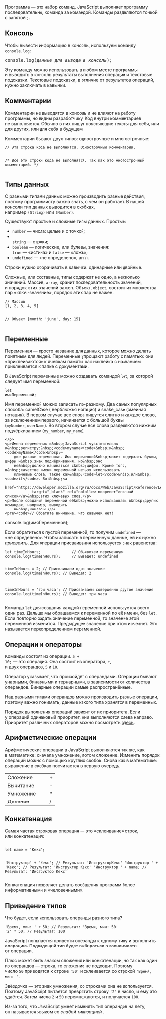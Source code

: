 <div class="course-theory__content-text"><p>Программа&nbsp;— это набор команд. JavaScript выполняет программу
    последовательно, команда за&nbsp;командой. Команды разделяются точкой с&nbsp;запятой <code>;</code>.</p>
    <h2>Консоль</h2>
    <p>Чтобы вывести информацию в&nbsp;консоль, используем команду <code class="nowrap">console.log</code>:</p>
    <pre>console.log(<i>данные для вывода в консоль</i>);</pre>
    <p>Эту команду можно использовать в&nbsp;любом месте программы и&nbsp;выводить в&nbsp;консоль результаты выполнения
        операций и&nbsp;текстовые подсказки. Текстовые подсказки, в&nbsp;отличие от&nbsp;результатов операций, нужно
        заключать в&nbsp;кавычки.</p>
    <h2>Комментарии</h2>
    <p>Комментарии не&nbsp;выводятся в&nbsp;консоль и&nbsp;не&nbsp;влияют на&nbsp;работу программы, но&nbsp;видны
        разработчику. Код внутри комментариев не&nbsp;выполняется. Обычно в&nbsp;них пишут поясняющие тексты для себя,
        или для других, или для себя в&nbsp;будущем.</p>
    <p>Комментарии бывают двух типов: однострочные и&nbsp;многострочные:</p>
    <pre><code>// Эта строка кода не выполнится. Однострочный комментарий.

/*
Все эти строки кода не выполнятся. Так как это многострочный комментарий.
*/</code></pre>
<h2>Типы данных</h2>
<p>С&nbsp;разными типами данных можно производить разные действия, поэтому
программисту важно знать, с&nbsp;чем он&nbsp;работает. В&nbsp;нашей консоли тип данных выводится в&nbsp;скобках,
например&nbsp;<code>(String)</code>&nbsp;или&nbsp;<code>(Number)</code>.</p>
<p>Существуют простые и&nbsp;сложные типы
данных. Простые:</p>
<ul>
<li><code>number</code>&nbsp;—&nbsp;числа: целые и&nbsp;с&nbsp;точкой;</li>
<li><code>
string</code>&nbsp;—&nbsp;строки;
</li>
<li><code>boolean</code>&nbsp;—&nbsp;логические, или булевы, значения: <code>
true</code>&nbsp;— «истина» и&nbsp;<code>false</code>&nbsp;— «ложь»;
</li>
<li><code>undefined</code>&nbsp;—
«не&nbsp;определено», англ.
</li>
</ul>
<p>Строки нужно оборачивать в&nbsp;кавычки: одинарные или двойные.</p>
<p>Сложные,
или составные, типы содержат не&nbsp;одно, а&nbsp;несколько значений. Массив,&nbsp;<code>array</code>, хранит
последовательность значений, и&nbsp;порядок этих значений важен. Объект,&nbsp;<code>object</code>, состоит
из&nbsp;множества пар «ключ-значение», порядок этих пар не&nbsp;важен.</p>
<pre><code>// Массив
[1, 2, 3, 4, 5]

// Объект {month: 'june', day: 15}</code></pre>
<h2>Переменные</h2>
<p>Переменная&nbsp;— просто название для данных,
которое можно делать понятным для людей. Переменные упрощают работу с&nbsp;памятью: они «приклеиваются» к&nbsp;ячейкам
памяти, как наклейка с&nbsp;названием приклеивается к&nbsp;папке с&nbsp;документами.</p>
<p>В&nbsp;JavaScript переменные
можно создавать командой&nbsp;<code>let</code>, за&nbsp;которой следует имя переменной:</p>
<pre><code>let
имяПеременной;</code></pre>
<p>Имя переменной можно записать по-разному. Два самых популярных способа: camelCase (
верблюжья нотация) и&nbsp;snake_case (змеиная нотация). В&nbsp;первом случае все слова пишутся слитно и&nbsp;каждое
слово, за&nbsp;исключением первого, начинается с&nbsp;большой буквы
(<code>myNumber</code>,&nbsp;<code>userName</code>).
Во&nbsp;втором случае все слова разделяются нижним подчёркиванием
(<code>my_number</code>,&nbsp;<code>my_name</code>).

    </p>
    <p>Имена переменных в&nbsp;JavaScript чувствительны к&nbsp;регистру:&nbsp;<code>myname</code>&nbsp;и&nbsp;<code>myName</code>&nbsp;—
        две разные переменные. Имя переменной&nbsp;может содержать буквы, цифры и&nbsp;знак подчёркивания, но&nbsp;оно
        не&nbsp;должно начинаться с&nbsp;цифры. Кроме того, в&nbsp;качестве имени переменной нельзя использовать
        ключевые слова, такие как&nbsp;<code>let</code>&nbsp;или&nbsp;<code>if</code>. Вот&nbsp;<a
                href="https://developer.mozilla.org/ru/docs/Web/JavaScript/Reference/Lexical_grammar#%D0%9A%D0%BB%D1%8E%D1%87%D0%B5%D0%B2%D1%8B%D0%B5_%D1%81%D0%BB%D0%BE%D0%B2%D0%B0"
                target="_blank" rel="nofollow noopener">полный список</a>&nbsp;этих ключевых слов.</p>
    <p>После создания переменной её&nbsp;можно использовать в&nbsp;других командах, например, выводить
        в&nbsp;консоль:</p>
    <pre><code>// Обратите внимание, что кавычек нет!
console.log(имяПеременной);</code></pre>
<p>Если обратиться к&nbsp;пустой переменной, то&nbsp;получим <code>undefined</code>&nbsp;— «не&nbsp;определено».
Чтобы записать в&nbsp;переменную данные, ей&nbsp;их&nbsp;нужно <i>присвоить</i>. Для операции присваивания
используется знак равенства:</p>
<pre><code>let timeInHours;              // Объявляем переменную
console.log(timeInHours);     // Выведет: undefined

timeInHours = 2; // Присваиваем одно значение console.log(timeInHours); // Выведет: 2

timeInHours = 'три часа'; // Присваиваем совершенно другое значение console.log(timeInHours); // Выведет: три
часа</code></pre>
<p>Команда&nbsp;<code>let</code>&nbsp;для создания каждой переменной используется всего один&nbsp;раз.
Дальше мы&nbsp;обращаемся к&nbsp;переменной по&nbsp;её&nbsp;имени, без&nbsp;<code>let</code>. Если повторно
задать
значение переменной, то&nbsp;значение этой переменной изменится. Предыдущее значение при этом исчезнет. Это
называется
переопределением переменной.</p>
<h2>Операции и&nbsp;операторы</h2>
<p>Команды состоят из&nbsp;операций. <code>5 +
10;</code>&nbsp;— это операция. Она состоит из&nbsp;оператора,&nbsp;<code>+</code>,
и&nbsp;двух&nbsp;операндов,&nbsp;<code>5</code>&nbsp;и&nbsp;<code>10</code>.</p>
<p>Оператор указывает, что произойдёт
с&nbsp;операндами. Операции бывают унарными, бинарными и&nbsp;тернарными, в&nbsp;зависимости от&nbsp;количества
операндов. Бинарные операции самые распространённые.</p>
<p>Над разными типами операндов можно производить разные
операции, поэтому важно понимать, данные какого типа хранятся в&nbsp;переменных.</p>
<p>Порядок выполнения операций
зависит от&nbsp;их&nbsp;приоритета. Если у&nbsp;операций одинаковый приоритет, они выполняются слева направо.
Приоритет
различных операторов можно
посмотреть <a
href="https://developer.mozilla.org/ru/docs/Web/JavaScript/Reference/Operators/Operator_Precedence"
target="_blank" rel="nofollow noopener">
здесь</a>.</p>
<h2>Арифметические операции</h2>
<p>Арифметические операции в&nbsp;JavaScript выполняются так&nbsp;же, как
в&nbsp;математике: сначала умножение, потом сложение. Изменить порядок операций можно с&nbsp;помощью круглых
скобок.
Снова как в&nbsp;математике: выражение в&nbsp;скобках посчитается в&nbsp;первую
очередь.</p>
<table cellpadding="6">
<tbody>
<tr>
<td width="120">Сложение</td>
<td>+</td>
</tr>
<tr>
<td>Вычитание</td>
<td>
-
</td>
</tr>
<tr>
<td>Умножение</td>
<td>*</td>
</tr>
<tr>
<td>Деление</td>
<td>/</td>
</tr>
</tbody>
</table>
<h2>
Конкатенация</h2>
<p>Самая частая строковая операция&nbsp;— это «склеивание» строк, или&nbsp;конкатенация:</p>
<pre><code>
let name = 'Кекс';

'Инструктор' + 'Кекс'; // Результат: 'ИнструкторКекс'
'Инструктор ' + 'Кекс'; // Результат: 'Инструктор Кекс'
'Инструктор ' + name; // Результат: 'Инструктор Кекс'</code></pre>
<p>Конкатенация позволяет делать сообщения программ
более информативными и&nbsp;«человечными».</p>
<h2>Приведение типов</h2>
<p>Что будет, если использовать операнды разного
типа?</p>
<pre><code>'Время, мин: ' + 50; // Результат: 'Время, мин: 50'
'2' * 50; // Результат: 100</code></pre>
<p>JavaScript попытается привести операнды к&nbsp;одному типу и&nbsp;выполнить
операцию. Подходящий тип будет выбираться в&nbsp;зависимости от&nbsp;операции.</p>
<p>Плюс может быть знаком сложения или
конкатенации, но&nbsp;так как один из&nbsp;операндов&nbsp;— строка, то&nbsp;сложение не&nbsp;подходит. Поэтому
число&nbsp;<code>50</code>&nbsp;приводится к&nbsp;строке&nbsp;<code>'50'</code>&nbsp;и&nbsp;склеивается
со&nbsp;строкой&nbsp;<code>'Время, мин: '</code>.</p>
<p>Звёздочка&nbsp;— это знак умножения, со&nbsp;строками она
не&nbsp;используется. Поэтому JavaScript пытается превратить строку&nbsp;<code>'2'</code>&nbsp;в&nbsp;число, и&nbsp;ему
это удаётся. Затем числа&nbsp;<code>2</code>&nbsp;и&nbsp;<code>50</code>&nbsp;перемножаются,
и&nbsp;получается&nbsp;<code>100</code>.</p>
<p>Из-за того, что JavaScript умеет изменять тип операндов на&nbsp;лету,
он&nbsp;называется языком со&nbsp;<i>слабой типизацией</i>
.</p><br></div>